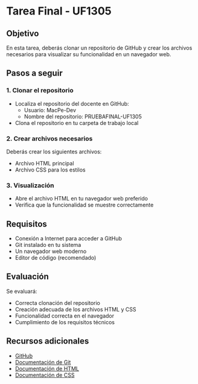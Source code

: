 # Tarea Final - UF1305

## Objetivo
En esta tarea, deberás clonar un repositorio de GitHub y crear los archivos necesarios para visualizar su funcionalidad en un navegador web.

## Pasos a seguir

### 1. Clonar el repositorio
- Localiza el repositorio del docente en GitHub:
  - Usuario: MacPe-Dev
  - Nombre del repositorio: PRUEBAFINAL-UF1305
- Clona el repositorio en tu carpeta de trabajo local

### 2. Crear archivos necesarios
Deberás crear los siguientes archivos:
- Archivo HTML principal
- Archivo CSS para los estilos

### 3. Visualización
- Abre el archivo HTML en tu navegador web preferido
- Verifica que la funcionalidad se muestre correctamente

## Requisitos
- Conexión a Internet para acceder a GitHub
- Git instalado en tu sistema
- Un navegador web moderno
- Editor de código (recomendado)

## Evaluación
Se evaluará:
- Correcta clonación del repositorio
- Creación adecuada de los archivos HTML y CSS
- Funcionalidad correcta en el navegador
- Cumplimiento de los requisitos técnicos

## Recursos adicionales
- [GitHub](https://github.com)
- [Documentación de Git](https://git-scm.com/doc)
- [Documentación de HTML](https://developer.mozilla.org/es/docs/Web/HTML)
- [Documentación de CSS](https://developer.mozilla.org/es/docs/Web/CSS)
